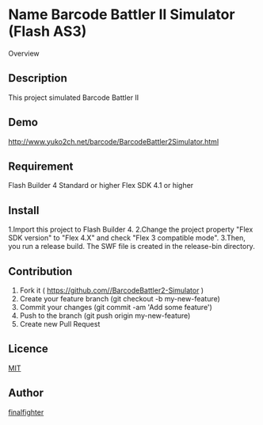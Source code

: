 Name
Barcode Battler II Simulator (Flash AS3)
====

Overview

## Description
This project simulated Barcode Battler II

## Demo
http://www.yuko2ch.net/barcode/BarcodeBattler2Simulator.html

## Requirement
Flash Builder 4 Standard or higher
Flex SDK 4.1 or higher

## Install
1.Import this project to Flash Builder 4.
2.Change the project property "Flex SDK version" to "Flex 4.X" and check "Flex 3 compatible mode".
3.Then, you run a release build. The SWF file is created in the release-bin directory.

## Contribution
1. Fork it ( https://github.com//BarcodeBattler2-Simulator )
2. Create your feature branch (git checkout -b my-new-feature)
3. Commit your changes (git commit -am 'Add some feature')
4. Push to the branch (git push origin my-new-feature)
5. Create new Pull Request

## Licence
[MIT](https://github.com/tcnksm/tool/blob/master/LICENCE)

## Author
[finalfighter](https://twitter.com/FinalFighterTAS)
